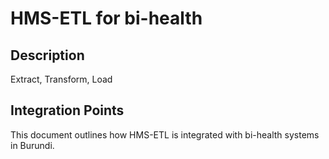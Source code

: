 # HMS-ETL for bi-health

## Description

Extract, Transform, Load

## Integration Points

This document outlines how HMS-ETL is integrated with bi-health systems in Burundi.
